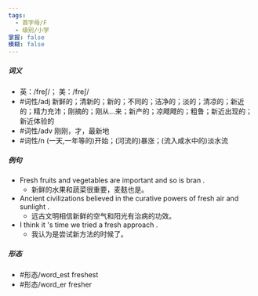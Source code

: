 ```yaml
---
tags:
  - 首字母/F
  - 级别/小学
掌握: false
模糊: false
---
```

##### 词义
- 英：/freʃ/； 美：/freʃ/
- #词性/adj  新鲜的；清新的；新的；不同的；洁净的；淡的；清凉的；新近的；精力充沛；刚摘的；刚从…来；新产的；凉飕飕的；粗鲁；新近出现的；新近体验的
- #词性/adv  刚刚，才，最新地
- #词性/n  (一天,一年等的)开始；(河流的)暴涨；(流入咸水中的)淡水流
##### 例句
- Fresh fruits and vegetables are important and so is bran .
	- 新鲜的水果和蔬菜很重要，麦麸也是。
- Ancient civilizations believed in the curative powers of fresh air and sunlight .
	- 远古文明相信新鲜的空气和阳光有治病的功效。
- I think it 's time we tried a fresh approach .
	- 我认为是尝试新方法的时候了。
##### 形态
- #形态/word_est freshest
- #形态/word_er fresher
